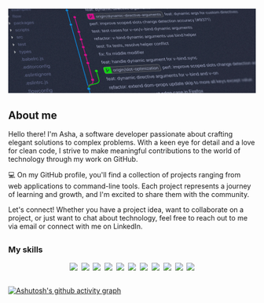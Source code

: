 ![alt text](img.jpg)

## About me

Hello there! I'm Asha, a software developer passionate about crafting elegant solutions to complex problems. With a keen eye for detail and a love for clean code, I strive to make meaningful contributions to the world of technology through my work on GitHub.

💻 On my GitHub profile, you'll find a collection of projects ranging from web applications to command-line tools. Each project represents a journey of learning and growth, and I'm excited to share them with the community.

Let's connect! Whether you have a project idea, want to collaborate on a project, or just want to chat about technology, feel free to reach out to me via email or connect with me on LinkedIn.
##

### My skills
<p align="center">
  <img src="https://img.shields.io/badge/code-javascript-informational?style=for-the-badge&logo=javascript&logoColor=ffffff&color=9a00cd"/>&nbsp;
  <img src="https://img.shields.io/badge/code-node-informational?style=for-the-badge&logo=javascript&logoColor=ffffff&color=9a00cd"/>&nbsp;
  <img src="https://img.shields.io/badge/code-typescript-informational?style=for-the-badge&logo=typescript&logoColor=ffffff&color=9a00cd"/>&nbsp;
  <img src="https://img.shields.io/badge/code-react-informational?style=for-the-badge&logo=react&logoColor=ffffff&color=9a00cd"/>&nbsp;
  <img src="https://img.shields.io/badge/code-c%23-informational?style=for-the-badge&logo=csharp&logoColor=ffffff&color=9a00cd"/>&nbsp;
  <img src="https://img.shields.io/badge/code-java-informational?style=for-the-badge&logo=coffeescript&logoColor=ffffff&color=9a00cd"/>&nbsp;
  <img src="https://img.shields.io/badge/code-python-informational?style=for-the-badge&logo=python&logoColor=ffffff&color=9a00cd"/>&nbsp;
  <img src="https://img.shields.io/badge/web-html-informational?style=for-the-badge&logo=html5&logoColor=ffffff&color=9a00cd"/>&nbsp;
  <img src="https://img.shields.io/badge/web-css-informational?style=for-the-badge&logo=css3&logoColor=ffffff&color=9a00cd"/>&nbsp;
  <img src="https://img.shields.io/badge/db-mysql-informational?style=for-the-badge&logo=mysql&logoColor=ffffff&color=9a00cd"/>&nbsp;
  <img src="https://img.shields.io/badge/db-firebase-informational?style=for-the-badge&logo=firebase&logoColor=ffffff&color=9a00cd"/>
</p>

##

[![Ashutosh's github activity graph](https://github-readme-activity-graph.vercel.app/graph?username=nishatasha&bg_color=000000&color=fff0f8&line=9a00cd&point=fbeefb&area=true&hide_border=true)](https://github.com/ashutosh00710/github-readme-activity-graph)
<!---
### My stats

<a href="https://github.com/mrspecht">
  <img height="205px" align="center" src="https://github-readme-stats.vercel.app/api?username=mrspecht&theme=vue&show_icons=true" alt="My GitHub stats" />
</a>
<a href="https://github.com/mrspecht">
  <img align="center" src="https://github-readme-stats.vercel.app/api/top-langs/?username=andrespecht&theme=vue&hide=Ruby&show_icons=true&langs_count=3" alt="My 
  GitHub stats"/>
</a>
--_>


MY skills
![<Badge Name>](https://img.shields.io/badge/<Badge Text>-<Background Color>?style=for-the-badge&logo=<Icon Name>&logoColor=<Logo Color>)
<!--
**nishatasha/nishatasha** is a ✨ _special_ ✨ repository because its `README.md` (this file) appears on your GitHub profile.


<!--
**nishatasha/nishatasha** is a ✨ _special_ ✨ repository because its `README.md` (this file) appears on your GitHub profile.

Here are some ideas to get you started:

- 🔭 I’m currently working on ...
- 🌱 I’m currently learning ...
- 👯 I’m looking to collaborate on ...
- 🤔 I’m looking for help with ...
- 💬 Ask me about ...
- 📫 How to reach me: ...
- 😄 Pronouns: ...
- ⚡ Fun fact: ...
-->
